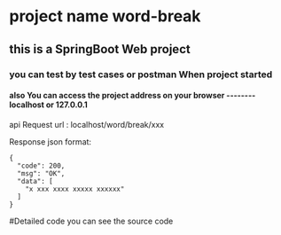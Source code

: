 # project name word-break

## this is a SpringBoot Web project

### you can test by test cases or postman When project started
#### also You can access the project address on your browser --------localhost or 127.0.0.1 
 
 
api Request url : localhost/word/break/xxx

Response json format:

```
{
  "code": 200,
  "msg": "OK",
  "data": [
    "x xxx xxxx xxxxx xxxxxx"
  ]
}

```

#Detailed code you can see the source code
